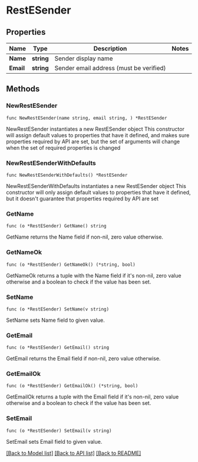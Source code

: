 # RestESender

## Properties

Name | Type | Description | Notes
------------ | ------------- | ------------- | -------------
**Name** | **string** | Sender display name | 
**Email** | **string** | Sender email address (must be verified) | 

## Methods

### NewRestESender

`func NewRestESender(name string, email string, ) *RestESender`

NewRestESender instantiates a new RestESender object
This constructor will assign default values to properties that have it defined,
and makes sure properties required by API are set, but the set of arguments
will change when the set of required properties is changed

### NewRestESenderWithDefaults

`func NewRestESenderWithDefaults() *RestESender`

NewRestESenderWithDefaults instantiates a new RestESender object
This constructor will only assign default values to properties that have it defined,
but it doesn't guarantee that properties required by API are set

### GetName

`func (o *RestESender) GetName() string`

GetName returns the Name field if non-nil, zero value otherwise.

### GetNameOk

`func (o *RestESender) GetNameOk() (*string, bool)`

GetNameOk returns a tuple with the Name field if it's non-nil, zero value otherwise
and a boolean to check if the value has been set.

### SetName

`func (o *RestESender) SetName(v string)`

SetName sets Name field to given value.


### GetEmail

`func (o *RestESender) GetEmail() string`

GetEmail returns the Email field if non-nil, zero value otherwise.

### GetEmailOk

`func (o *RestESender) GetEmailOk() (*string, bool)`

GetEmailOk returns a tuple with the Email field if it's non-nil, zero value otherwise
and a boolean to check if the value has been set.

### SetEmail

`func (o *RestESender) SetEmail(v string)`

SetEmail sets Email field to given value.



[[Back to Model list]](../README.md#documentation-for-models) [[Back to API list]](../README.md#documentation-for-api-endpoints) [[Back to README]](../README.md)



